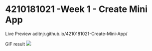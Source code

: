 # 4210181021 -Week 1 - Create Mini App

Live Preview
aditnjr.github.io/4210181021-Create-Mini-App/

GIF result
![](Create-Mini-App.gif)

